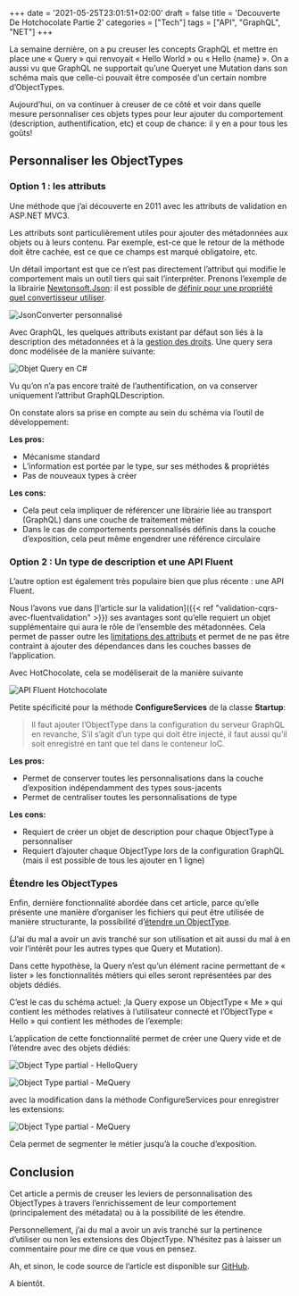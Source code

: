 +++
date = '2021-05-25T23:01:51+02:00'
draft = false
title = 'Decouverte De Hotchocolate Partie 2'
categories = ["Tech"]
tags = ["API", "GraphQL", "NET"]
+++

La semaine dernière, on a pu creuser les concepts GraphQL et mettre en place une « Query » qui renvoyait « Hello World » ou « Hello {name} ». On a aussi vu que GraphQL ne supportait qu’une Queryet une Mutation dans son schéma mais que celle-ci pouvait être composée d’un certain nombre d’ObjectTypes.

Aujourd’hui, on va continuer à creuser de ce côté et voir dans quelle mesure personnaliser ces objets types pour leur ajouter du comportement (description, authentification, etc) et coup de chance: il y en a pour tous les goûts!

## Personnaliser les ObjectTypes

### Option 1 : les attributs

Une méthode que j’ai découverte en 2011 avec les attributs de validation en ASP.NET MVC3.

Les attributs sont particulièrement utiles pour ajouter des métadonnées aux objets ou à leurs contenu. Par exemple, est-ce que le retour de la méthode doit être cachée, est ce que ce champs est marqué obligatoire, etc.

Un détail important est que ce n’est pas directement l’attribut qui modifie le comportement mais un outil tiers qui sait l’interpréter. Prenons l’exemple de la librairie [Newtonsoft.Json](https://www.nuget.org/packages/Newtonsoft.Json/): il est possible de [définir pour une propriété quel convertisseur utiliser](https://stackoverflow.com/a/44893493).

![JsonConverter personnalisé](decouverte-de-hotchocolate-partie-2/image-65.png)

Avec GraphQL, les quelques attributs existant par défaut son liés à la description des métadonnées et à la [gestion des droits](https://chillicream.com/docs/hotchocolate/v10/). Une query sera donc modélisée de la manière suivante:

![Objet Query en C#](decouverte-de-hotchocolate-partie-2/image-66.png)

Vu qu’on n’a pas encore traité de l’authentification, on va conserver uniquement l’attribut GraphQLDescription.

On constate alors sa prise en compte au sein du schéma via l’outil de développement:

**Les pros:**

- Mécanisme standard
- L’information est portée par le type, sur ses méthodes & propriétés
- Pas de nouveaux types à créer

**Les cons:**

- Cela peut cela impliquer de référencer une librairie liée au transport (GraphQL) dans une couche de traitement métier
- Dans le cas de comportements personnalisés définis dans la couche d’exposition, cela peut même engendrer une référence circulaire

### Option 2 : Un type de description et une API Fluent

L’autre option est également très populaire bien que plus récente : une API Fluent.

Nous l’avons vue dans [l’article sur la validation]({{< ref "validation-cqrs-avec-fluentvalidation" >}}) ses avantages sont qu’elle requiert un objet supplémentaire qui aura le rôle de l’ensemble des métadonnées. Cela permet de passer outre les [limitations des attributs](https://docs.microsoft.com/fr-fr/dotnet/csharp/language-reference/language-specification/attributes#attribute-parameter-types) et permet de ne pas être contraint à ajouter des dépendances dans les couches basses de l’application.

Avec HotChocolate, cela se modéliserait de la manière suivante

![API Fluent Hotchocolate](decouverte-de-hotchocolate-partie-2/image-68.png)

Petite spécificité pour la méthode **ConfigureServices** de la classe **Startup**:

> Il faut ajouter l’ObjectType dans la configuration du serveur GraphQL en revanche, S’il s’agit d’un type qui doit être injecté, il faut aussi qu’il soit enregistré en tant que tel dans le conteneur IoC.

**Les pros:**

- Permet de conserver toutes les personnalisations dans la couche d’exposition indépendamment des types sous-jacents
- Permet de centraliser toutes les personnalisations de type

**Les cons:**

- Requiert de créer un objet de description pour chaque ObjectType à personnaliser
- Requiert d’ajouter chaque ObjectType lors de la configuration GraphQL (mais il est possible de tous les ajouter en 1 ligne)

### Étendre les ObjectTypes

Enfin, dernière fonctionnalité abordée dans cet article, parce qu’elle présente une manière d’organiser les fichiers  qui peut être utilisée de manière structurante, la possibilité d’[étendre un ObjectType](https://chillicream.com/docs/hotchocolate/defining-a-schema/extending-types/).

(J’ai du mal a avoir un avis tranché sur son utilisation et ait aussi du mal à en voir l’intérêt pour les autres types que Query et Mutation).

Dans cette hypothèse, la Query n’est qu’un élément racine permettant de « lister » les fonctionnalités métiers qui elles seront représentées par des objets dédiés.

C’est le cas du schéma actuel: ,la Query expose un ObjectType « Me » qui contient les méthodes relatives à l’utilisateur connecté et l’ObjectType « Hello » qui contient les méthodes de l’exemple:

L’application de cette fonctionnalité permet de créer une Query vide et de l’étendre avec des objets dédiés:

![Object Type partial - HelloQuery](decouverte-de-hotchocolate-partie-2/image-74.png)

![Object Type partial - MeQuery](decouverte-de-hotchocolate-partie-2/image-75.png)

avec la modification dans la méthode ConfigureServices pour enregistrer les extensions:

![Object Type partial - MeQuery](decouverte-de-hotchocolate-partie-2/image-78.png)

Cela permet de segmenter le métier jusqu’à la couche d’exposition.

## Conclusion

Cet article a permis de creuser les leviers de personnalisation des ObjectTypes à travers l’enrichissement de leur comportement (principalement des métadata) ou à la possibilité de les étendre.

Personnellement, j’ai du mal a avoir un avis tranché sur la pertinence d’utiliser ou non les extensions des ObjectType. N’hésitez pas à laisser un commentaire pour me dire ce que vous en pensez.

Ah, et sinon, le code source de l’article est disponible sur [GitHub](https://github.com/trucs2dev/decouverte-de-hotchocolate-partie-2).

A bientôt.
